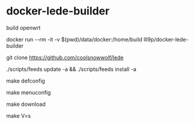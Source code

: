 # docker-lede-builder
build openwrt


docker run --rm -it -v $(pwd)/data/docker:/home/build lll9p/docker-lede-builder


git clone https://github.com/coolsnowwolf/lede


./scripts/feeds update -a && ./scripts/feeds install -a


make defconfig


make menuconfig


make download


make V=s
